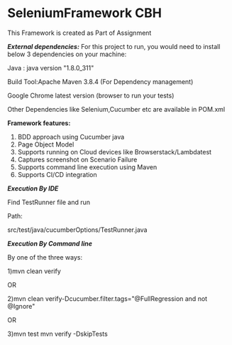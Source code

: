 
# SeleniumFramework CBH

This Framework is created as Part of Assignment


***External dependencies:***
For this project to run, you would need to install below 3 dependencies on your machine:

Java : java version "1.8.0_311" 

Build Tool:Apache Maven 3.8.4 (For Dependency management)

Google Chrome latest version (browser to run your tests)

Other Dependencies like Selenium,Cucumber etc are available in POM.xml

**Framework features:**
1. BDD approach using Cucumber java
2. Page Object Model 
3. Supports running on Cloud devices like Browserstack/Lambdatest
4. Captures screenshot on Scenario Failure
5. Supports command line execution using Maven
6. Supports CI/CD integration 


***Execution By IDE***

Find TestRunner file and run

Path:

src/test/java/cucumberOptions/TestRunner.java

***Execution By Command line***

By one of the three ways:

1)mvn clean verify

OR

2)mvn clean verify-Dcucumber.filter.tags="@FullRegression and
not @Ignore"

OR

3)mvn test
mvn verify -DskipTests





